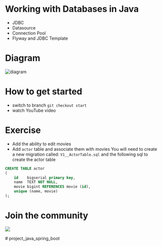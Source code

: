 # Working with Databases in Java
- JDBC
- Datasource
- Connection Pool
- Flyway and JDBC Template

# Diagram
![diagram](https://user-images.githubusercontent.com/40702606/132997719-73170303-30a6-499b-9c59-4143ba0f8439.png)

# How to get started
- switch to branch `git checkout start`
- watch YouTube video

# Exercise
- Add the ability to edit movies
- Add `actor` table and associate them with movies
You will need to create a new migration called: `V1__ActorTable.sql` and the following sql to create the actor table
```sql
CREATE TABLE actor
(
    id    bigserial primary key,
    name  TEXT NOT NULL,
    movie bigint REFERENCES movie (id),
    unique (name, movie)
);
```

# Join the community
<p>
    <a href="https://discord.com/invite/S7gXXxq8" alt="Contributors">
        <img src="https://img.shields.io/discord/699965319883784252" />
    </a>
</p>
# project_java_spring_boot

